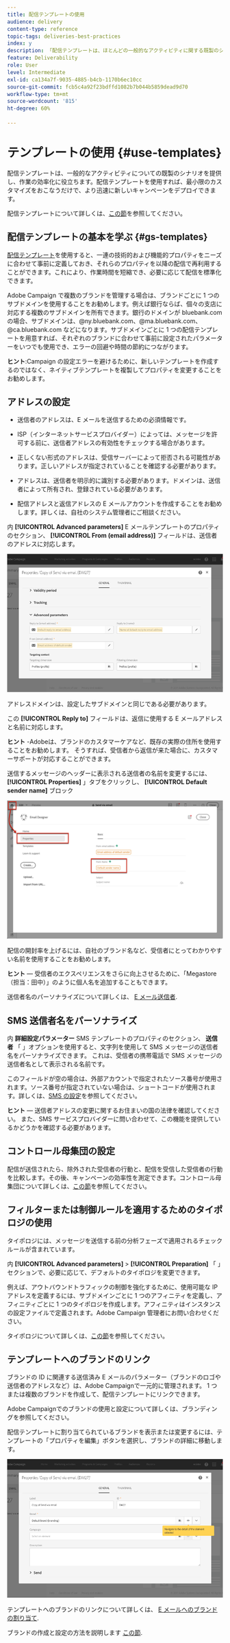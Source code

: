 ```yaml
---
title: 配信テンプレートの使用
audience: delivery
content-type: reference
topic-tags: deliveries-best-practices
index: y
description: 「配信テンプレートは、ほとんどの一般的なアクティビティに関する既製のシナリオを提供し、効率を高めるのに役立ちます。」
feature: Deliverability
role: User
level: Intermediate
exl-id: ca134a7f-9035-4885-b4cb-1170b6ec10cc
source-git-commit: fcb5c4a92f23bdffd1082b7b044b5859dead9d70
workflow-type: tm+mt
source-wordcount: '815'
ht-degree: 60%

---
```


# テンプレートの使用 {#use-templates}

配信テンプレートは、一般的なアクティビティについての既製のシナリオを提供し、作業の効率化に役立ちます。配信テンプレートを使用すれば、最小限のカスタマイズをおこなうだけで、より迅速に新しいキャンペーンをデプロイできます。

配信テンプレートについて詳しくは、[この節](../../start/using/marketing-activity-templates.md)を参照してください。

## 配信テンプレートの基本を学ぶ {#gs-templates}

[配信テンプレート](../../start/using/marketing-activity-templates.md#creating-a-new-template)を使用すると、一連の技術的および機能的プロパティをニーズに合わせて事前に定義しておき、それらのプロパティを以降の配信で再利用することができます。これにより、作業時間を短縮でき、必要に応じて配信を標準化できます。

Adobe Campaign で複数のブランドを管理する場合は、ブランドごとに 1 つのサブドメインを使用することをお勧めします。例えば銀行ならば、個々の支店に対応する複数のサブドメインを所有できます。銀行のドメインが bluebank.com の場合、サブドメインは、@ny.bluebank.com、@ma.bluebank.com、@ca.bluebank.com などになります。サブドメインごとに 1 つの配信テンプレートを用意すれば、それぞれのブランドに合わせて事前に設定されたパラメーターをいつでも使用でき、エラーの回避や時間の節約につながります。

**ヒント**:Campaign の設定エラーを避けるために、新しいテンプレートを作成するのではなく、ネイティブテンプレートを複製してプロパティを変更することをお勧めします。

## アドレスの設定

* 送信者のアドレスは、E メールを送信するための必須情報です。

* ISP（インターネットサービスプロバイダー）によっては、メッセージを許可する前に、送信者アドレスの有効性をチェックする場合があります。

* 正しくない形式のアドレスは、受信サーバーによって拒否される可能性があります。正しいアドレスが指定されていることを確認する必要があります。

* アドレスは、送信者を明示的に識別する必要があります。ドメインは、送信者によって所有され、登録されている必要があります。

* 配信アドレスと返信アドレスの E メールアカウントを作成することをお勧めします。詳しくは、自社のシステム管理者にご相談ください。

内 **[!UICONTROL Advanced parameters]** E メールテンプレートのプロパティのセクション、 **[!UICONTROL From (email address)]** フィールドは、送信者のアドレスに対応します。

![](assets/template-parameters.png)

アドレスドメインは、設定したサブドメインと同じである必要があります。

この **[!UICONTROL Reply to]** フィールドは、返信に使用する E メールアドレスと名前に対応します。

**ヒント** -Adobeは、ブランドのカスタマーケアなど、既存の実際の住所を使用することをお勧めします。 そうすれば、受信者から返信が来た場合に、カスタマーサポートが対応することができます。

送信するメッセージのヘッダーに表示される送信者の名前を変更するには、 **[!UICONTROL Properties]**  」タブをクリックし、 **[!UICONTROL Default sender name]** ブロック

![](assets/template-content.png)

配信の開封率を上げるには、自社のブランド名など、受信者にとってわかりやすい名前を使用することをお勧めします。

**ヒント**  — 受信者のエクスペリエンスをさらに向上させるために、「Megastore（担当：田中）」のように個人名を追加することもできます。

送信者名のパーソナライズについて詳しくは、 [E メール送信者](../../designing/using/subject-line.md#email-sender).

## SMS 送信者名をパーソナライズ

内 **詳細設定パラメーター** SMS テンプレートのプロパティのセクション、 **送信者** 「 」オプションを使用すると、文字列を使用して SMS メッセージの送信者名をパーソナライズできます。 これは、受信者の携帯電話で SMS メッセージの送信者名として表示される名前です。

このフィールドが空の場合は、外部アカウントで指定されたソース番号が使用されます。ソース番号が指定されていない場合は、ショートコードが使用されます。詳しくは、[SMS の設定](../../administration/using/configuring-sms-channel.md)を参照してください。

**ヒント**  — 送信者アドレスの変更に関するお住まいの国の法律を確認してください。 また、SMS サービスプロバイダーに問い合わせて、この機能を提供しているかどうかを確認する必要があります。

## コントロール母集団の設定

配信が送信されたら、除外された受信者の行動と、配信を受信した受信者の行動を比較します。その後、キャンペーンの効率性を測定できます。コントロール母集団について詳しくは、[この節](../../sending/using/control-group.md)を参照してください。

## フィルターまたは制御ルールを適用するためのタイポロジの使用

タイポロジには、メッセージを送信する前の分析フェーズで適用されるチェックルールが含まれています。

内 **[!UICONTROL Advanced parameters]** > **[!UICONTROL Preparation]** 「 」セクションで、必要に応じて、デフォルトのタイポロジを変更できます。

例えば、アウトバウンドトラフィックの制御を強化するために、使用可能な IP アドレスを定義するには、サブドメインごとに 1 つのアフィニティを定義し、アフィニティごとに 1 つのタイポロジを作成します。アフィニティはインスタンスの設定ファイルで定義されます。Adobe Campaign 管理者にお問い合わせください。

タイポロジについて詳しくは、[この節](../../sending/using/managing-typologies.md)を参照してください。

## テンプレートへのブランドのリンク

ブランドの ID に関連する送信済み E メールのパラメーター（ブランドのロゴや送信者のアドレスなど）は、Adobe Campaignで一元的に管理されます。 1 つまたは複数のブランドを作成して、配信テンプレートにリンクできます。

Adobe Campaignでのブランドの使用と設定について詳しくは、ブランディングを参照してください。

配信テンプレートに割り当てられているブランドを表示または変更するには、テンプレートの「プロパティを編集」ボタンを選択し、ブランドの詳細に移動します。

![](assets/template-brand.png)

テンプレートへのブランドのリンクについて詳しくは、 [E メールへのブランドの割り当て](../../administration/using/branding.md#assigning-a-brand-to-an-email).

ブランドの作成と設定の方法を説明します [この節](../../administration/using/branding.md#creating-a-brand).
